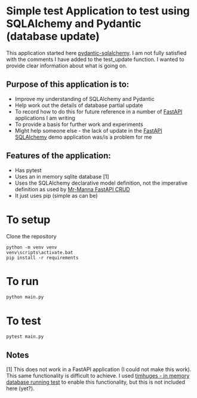 # Simple test Application to test using SQLAlchemy and Pydantic (database update)

This application started here [pydantic-sqlalchemy](https://github.com/tiangolo/pydantic-sqlalchemy).
I am not fully satisfied with the comments I have added to the test_update function. I wanted to provide clear 
information about what is going on.

## Purpose of this application is to:
- Improve my understanding of SQLAlchemy and Pydantic
- Help work out the details of database partial update
- To record how to do this for future reference in a number of [FastAPI](https://fastapi.tiangolo.com/) applications  I am writing
- To provide a basis for further work and experiments
- Might help someone else - the lack of update in the [FastAPI SQLAlchemy](https://fastapi.tiangolo.com/tutorial/sql-databases/) demo application was/is a problem for me   


## Features of the application:
- Has pytest
- Uses an in memory sqlite database [1]
- Uses the SQLAlchemy declarative model definition, not the imperative definition as used by [Mr-Manna FastAPI CRUD](https://github.com/Mr-Manna/FastAPI-CRUD)
- It just uses pip (simple as can be)

# To setup

Clone the repository

```commandline
python -m venv venv
venv\scripts\activate.bat
pip install -r requirements
```

# To run

```commandline
python main.py
```

# To test

```commandline
pytest main.py
```

## Notes

[1] This does not work in a FastAPI application (I could not make this work). This same functionality is difficult to achieve. 
I used [timhuges - in memory database running test](https://github.com/timhughes/example-fastapi-sqlachemy-pytest) 
to enable this functionality, but this is not included here (yet?).
